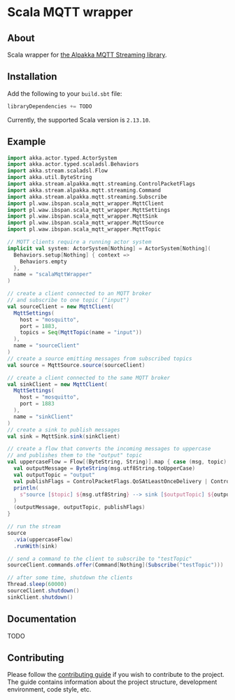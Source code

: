 # Scala MQTT wrapper

## About <a name = "about" />
Scala wrapper for [the Alpakka MQTT Streaming library](https://doc.akka.io/docs/alpakka/current/mqtt-streaming.html).

## Installation <a name = "installation" />
Add the following to your `build.sbt` file:
```scala
libraryDependencies += TODO
```
Currently, the supported Scala version is `2.13.10`.

## Example <a name = "example" />
```scala
import akka.actor.typed.ActorSystem
import akka.actor.typed.scaladsl.Behaviors
import akka.stream.scaladsl.Flow
import akka.util.ByteString
import akka.stream.alpakka.mqtt.streaming.ControlPacketFlags
import akka.stream.alpakka.mqtt.streaming.Command
import akka.stream.alpakka.mqtt.streaming.Subscribe
import pl.waw.ibspan.scala_mqtt_wrapper.MqttClient
import pl.waw.ibspan.scala_mqtt_wrapper.MqttSettings
import pl.waw.ibspan.scala_mqtt_wrapper.MqttSink
import pl.waw.ibspan.scala_mqtt_wrapper.MqttSource
import pl.waw.ibspan.scala_mqtt_wrapper.MqttTopic

// MQTT clients require a running actor system
implicit val system: ActorSystem[Nothing] = ActorSystem[Nothing](
  Behaviors.setup[Nothing] { context =>
    Behaviors.empty
  },
  name = "scalaMqttWrapper"
)

// create a client connected to an MQTT broker 
// and subscribe to one topic ("input")
val sourceClient = new MqttClient(
  MqttSettings(
    host = "mosquitto",
    port = 1883,
    topics = Seq(MqttTopic(name = "input"))
  ),
  name = "sourceClient"
)
// create a source emitting messages from subscribed topics
val source = MqttSource.source(sourceClient)

// create a client connected to the same MQTT broker
val sinkClient = new MqttClient(
  MqttSettings(
    host = "mosquitto",
    port = 1883
  ),
  name = "sinkClient"
)
// create a sink to publish messages
val sink = MqttSink.sink(sinkClient)

// create a flow that converts the incoming messages to uppercase 
// and publishes them to the "output" topic
val uppercaseFlow = Flow[(ByteString, String)].map { case (msg, topic) =>
  val outputMessage = ByteString(msg.utf8String.toUpperCase)
  val outputTopic = "output"
  val publishFlags = ControlPacketFlags.QoSAtLeastOnceDelivery | ControlPacketFlags.RETAIN
  println(
    s"source [$topic] ${msg.utf8String} --> sink [$outputTopic] ${outputMessage.utf8String}"
  )
  (outputMessage, outputTopic, publishFlags)
}

// run the stream
source
  .via(uppercaseFlow)
  .runWith(sink)

// send a command to the client to subscribe to "testTopic"
sourceClient.commands.offer(Command[Nothing](Subscribe("testTopic")))

// after some time, shutdown the clients
Thread.sleep(60000)
sourceClient.shutdown()
sinkClient.shutdown()
```

## Documentation <a name = "documentation" />
TODO

## Contributing <a name = "contributing" />
Please follow the [contributing guide](CONTRIBUTING.md) if you wish to contribute to the project.
The guide contains information about the project structure, development environment, code style, etc.
